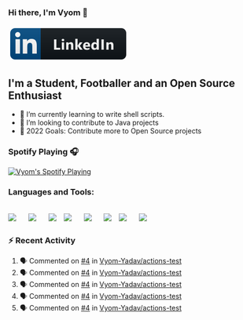 ### Hi there, I'm Vyom 👋

<a href="https://www.linkedin.com/in/vyom-yadav-66a97918b/">
    <img src="https://github.com/MikeCodesDotNET/ColoredBadges/blob/master/svg/social/linkedin.svg" alt="gitter" style="vertical-align:top; margin:6px 4px">
</a>  

## I'm a Student, Footballer and an Open Source Enthusiast

- 🌱 I’m currently learning to write shell scripts.
- 👯 I’m looking to contribute to Java projects
- 🥅 2022 Goals: Contribute more to Open Source projects

### Spotify Playing 🎧

[<img src="https://novatorem-git-master-vyom-yadav.vercel.app/api/spotify" alt="Vyom's Spotify Playing" width="350" />](https://open.spotify.com/user/312oauov5ttlvf6hg6yygyiz3m4m)


### Languages and Tools:

<img src="https://qph.fs.quoracdn.net/main-qimg-48b7a3d8958565e7aa3ad4dbf2312770.webp" height="30"> &nbsp; &nbsp;  <img src="https://www.techbaz.org/Course/img/c-logo.png" height="30"> &nbsp; &nbsp;  <img src="https://image.flaticon.com/icons/png/512/25/25231.png" height="30"> &nbsp; <img src="https://resources.jetbrains.com/storage/products/intellij-idea/img/meta/intellij-idea_logo_300x300.png" height="30"> &nbsp; &nbsp; <img src="https://www.tinkercad.com/favicon.ico" height="30"> &nbsp; &nbsp;  <img src="https://upload.wikimedia.org/wikipedia/commons/thumb/e/e0/Git-logo.svg/1280px-Git-logo.svg.png" height="25">&nbsp; &nbsp;<img src="https://upload.wikimedia.org/wikipedia/commons/thumb/c/c3/Python-logo-notext.svg/1200px-Python-logo-notext.svg.png" height="25"> &nbsp; &nbsp; <img src="https://www.djangoproject.com/m/img/logos/django-logo-negative.png" height="25">
---

### :zap: Recent Activity

<!--START_SECTION:activity-->
1. 🗣 Commented on [#4](https://github.com/Vyom-Yadav/actions-test/issues/4) in [Vyom-Yadav/actions-test](https://github.com/Vyom-Yadav/actions-test)
2. 🗣 Commented on [#4](https://github.com/Vyom-Yadav/actions-test/issues/4) in [Vyom-Yadav/actions-test](https://github.com/Vyom-Yadav/actions-test)
3. 🗣 Commented on [#4](https://github.com/Vyom-Yadav/actions-test/issues/4) in [Vyom-Yadav/actions-test](https://github.com/Vyom-Yadav/actions-test)
4. 🗣 Commented on [#4](https://github.com/Vyom-Yadav/actions-test/issues/4) in [Vyom-Yadav/actions-test](https://github.com/Vyom-Yadav/actions-test)
5. 🗣 Commented on [#4](https://github.com/Vyom-Yadav/actions-test/issues/4) in [Vyom-Yadav/actions-test](https://github.com/Vyom-Yadav/actions-test)
<!--END_SECTION:activity-->





